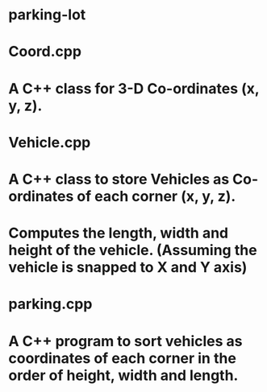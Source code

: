 # parking-lot

# Coord.cpp
# A C++ class for 3-D Co-ordinates (x, y, z).

# Vehicle.cpp
# A C++ class to store Vehicles as Co-ordinates of each corner (x, y, z).
# Computes the length, width and height of the vehicle. (Assuming the vehicle is snapped to X and Y axis)

# parking.cpp
# A C++ program to sort vehicles as coordinates of each corner in the order of height, width and length.
